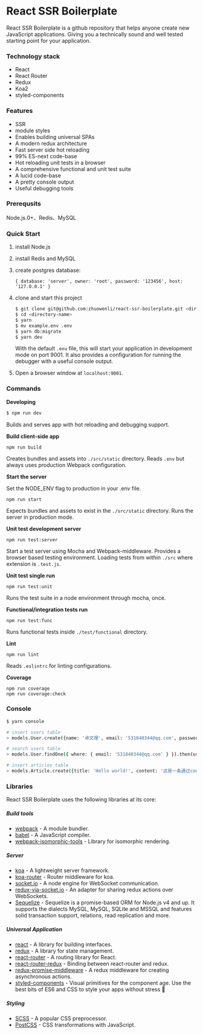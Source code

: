 # React SSR Boilerplate

React SSR Boilerplate is a github repository that helps anyone create new JavaScript applications. Giving you a technically sound and well tested starting point for your application.

### Technology stack

- React
- React Router
- Redux
- Koa2
- styled-components

### Features

- SSR
- module styles
- Enables building universal SPAs
- A modern redux architecture
- Fast server side hot reloading
- 99% ES-next code-base
- Hot reloading unit tests in a browser
- A comprehensive functional and unit test suite
- A lucid code-base
- A pretty console output
- Useful debugging tools

### Prerequsits

Node.js.0+、Redis、MySQL

### Quick Start

1. install Node.js
2. install Redis and MySQL
3. create postgres database:

    `{ database: 'server', owner: 'root', password: '123456', host: '127.0.0.1' }`

4. clone and start this project

    ```bash
    $ git clone git@github.com:zhuowenli/react-ssr-boilerplate.git <directory-name>
    $ cd <directory-name>
    $ yarn
    $ mv example.env .env
    $ yarn db:migrate
    $ yarn dev
    ```

    With the default `.env` file, this will start your application in development mode on port 9001. It also provides a configuration for running the debugger with a useful console output.

5. Open a browser window at `localhost:9001`.

### Commands

**Developing**

```bash
$ npm run dev
```

Builds and serves app with hot reloading and debugging support.

**Build client-side app**

```
npm run build
```

Creates bundles and assets into `./src/static` directory. Reads `.env` but always uses production Webpack configuration.

**Start the server**

Set the NODE_ENV flag to production in your .env file.

```
npm run start
```

Expects bundles and assets to exist in the `./src/static` directory. Runs the server in production mode.

**Unit test development server**

```
npm run test:server
```

Start a test server using Mocha and Webpack-middleware. Provides a browser based testing environment. Loading tests from within `./src` where extension is `.test.js`.


**Unit test single run**

```
npm run test:unit
```

Runs the test suite in a node environment through mocha, once.

**Functional/integration tests run**

```
npm run test:func
```

Runs functional tests inside `./test/functional` directory.

**Lint**

```
npm run lint
```

Reads `.eslintrc` for linting configurations.

**Coverage**

```
npm run coverage
npm run coverage:check
```

### Console

```bash
$ yarn console

# insert users table
> models.User.create({name: '卓文理', email: '531840344@qq.com', password: '12345678', passwordConfirmation: '12345678'})

# search users table
> models.User.findOne({ where: { email: '531840344@qq.com' } }).then(user => console.log(user.dataValues))

# insert articles table
> models.Article.create({title: 'Hello world!', content: '这是一条通过console插入的数据', user_id: 1, description: '相关描述'})
```

### Libraries

React SSR Boilerplate uses the following libraries at its core:

##### Build tools
- [webpack](https://webpack.github.io/) - A module bundler.
- [babel](http://babeljs.io/) - A JavaScript compiler.
- [webpack-isomorphic-tools](https://www.npmjs.com/package/webpack-isomorphic-tools) - Library for isomorphic rendering.

##### Server
- [koa](http://koajs.com/) - A lightweight server framework.
- [koa-router](https://github.com/alexmingoia/koa-router) - Router middleware for koa.
- [socket.io](http://socket.io/) - A node engine for WebSocket communication.
- [redux-via-socket.io](https://www.npmjs.com/package/redux-via-socket.io) - An adapter for sharing redux actions over WebSockets.
- [Sequelize](http://docs.sequelizejs.com/) - Sequelize is a promise-based ORM for Node.js v4 and up. It supports the dialects MySQL, MySQL, SQLite and MSSQL and features solid transaction support, relations, read replication and more.

##### Universal Application
- [react](http://facebook.github.io/react/) - A library for building interfaces.
- [redux](http://redux.js.org/) - A library for state management.
- [react-router](https://github.com/reactjs/react-router) - A routing library for React.
- [react-router-redux](https://github.com/reactjs/react-router-redux) - Binding between react-router and redux.
- [redux-promise-middleware](https://github.com/pburtchaell/redux-promise-middleware) - A redux middleware for creating asynchronous actions.
- [styled-components](https://www.styled-components.com/) - Visual primitives for the component age. Use the best bits of ES6 and CSS to style your apps without stress 💅

##### Styling
- [SCSS](http://sass-lang.com/guide) - A popular CSS preprocessor.
- [PostCSS](http://postcss.org/) - CSS transformations with JavaScript.
